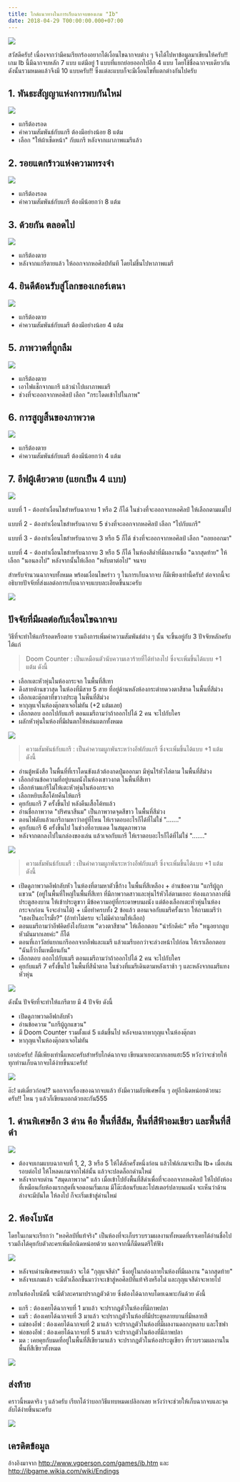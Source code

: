 ```yaml
---
title: ไกด์แนวทางในการเก็บฉากจบของเกม "Ib"
date: 2018-04-29 T00:00:00.000+07:00
---
```


![](/assets/images/ibend/leave.png)

สวัสดีครับ! เนื่องจากว่ามีคนเรียกร้องอยากได้เงื่อนไขฉากจบต่าง ๆ จึงได้ไปหาข้อมูลมาเขียนให้ครับ!! เกม Ib นี้มีฉากจบหลัก 7 แบบ แต่มีอยู่ 1 แบบที่แยกย่อยออกไปอีก 4 แบบ โดยใช้ชื่อฉากจบเดียวกัน ดังนั้นรวมหมดแล้วจึงมี 10 แบบครับ!! ซึ่งแต่ละแบบก็จะมีเงื่อนไขที่แตกต่างกันไปครับ 

##  1. พันธะสัญญาแห่งการพบกันใหม่ 

![](/assets/images/ib/ib.png)

- แกรีต้องรอด
- ค่าความสัมพันธ์กับแกรี ต้องมีอย่างน้อย 8 แต้ม
- เลือก "ให้ผ้าเช็ดหน้า" กับแกรี หลังจากเผาภาพแมรีแล้ว

##  2. รอยแตกร้าวแห่งความทรงจำ 

![](/assets/images/ib/ib.png)

- แกรีต้องรอด
- ค่าความสัมพันธ์กับแกรี ต้องมีน้อยกว่า 8 แต้ม

## 3. ด้วยกัน ตลอดไป

![](/assets/images/ib/ib.png)

- แกรีต้องตาย
- หลังจากแกรีตายแล้ว ให้ออกจากหอศิลป์ทันที โดยไม่ขึ้นไปหาภาพแมรี

## 4. ยินดีต้อนรับสู่โลกของเกอร์เตนา

![](/assets/images/ib/ib.png)

- แกรีต้องตาย
- ค่าความสัมพันธ์กับแมรี ต้องมีอย่างน้อย 4 แต้ม

## 5. ภาพวาดที่ถูกลืม

![](/assets/images/ib/ib.png)

- แกรีต้องตาย
- เอาไฟแช็กจากแกรี แล้วนำไปเผาภาพแมรี
- ช่วงที่จะออกจากหอศิลป์ เลือก "กระโดดเข้าไปในภาพ"

## 6. การสูญสิ้นของภาพวาด

![](/assets/images/ib/ib.png)

- แกรีต้องตาย
- ค่าความสัมพันธ์กับแมรี ต้องมีน้อยกว่า 4 แต้ม

## 7. อีฟผู้เดียวดาย (แยกเป็น 4 แบบ)

![](/assets/images/ib/ib.png)

แบบที่ 1 - ต้องทำเงื่อนไขสำหรับฉากจบ 1 หรือ 2 ก็ได้ ในช่วงที่จะออกจากหอศิลป์ ให้เลือกตามแม่ไป

แบบที่ 2 - ต้องทำเงื่อนไขสำหรับฉากจบ 5 ช่วงที่จะออกจากหอศิลป์ เลือก "ไปกับแกรี"

แบบที่ 3 - ต้องทำเงื่อนไขสำหรับฉากจบ 3 หรือ 5 ก็ได้ ช่วงที่จะออกจากหอศิลป์ เลือก "ถอยออกมา"

แบบที่ 4 - ต้องทำเงื่อนไขสำหรับฉากจบ 3 หรือ 5 ก็ได้ ในห้องสีดำที่มีผลงานชื่อ "ฉากสุดท้าย" ให้เลือก "นอนลงไป" หลังจากนั้นให้เลือก "หลับตาต่อไป" จนจบ

สำหรับจำนวนฉากจบทั้งหมด พร้อมเงื่อนไขคร่าว ๆ ในการเก็บฉากจบ ก็มีเพียงเท่านี้ครับ! ต่อจากนี้จะอธิบายปัจจัยที่ส่งผลต่อการเก็บฉากจบแบบละเอียดขึ้นนะครับ 

![](/assets/images/ib/ib.png)

## ปัจจัยที่มีผลต่อกับเงื่อนไขฉากจบ

วิธีที่จะทำให้แกรีรอดหรือตาย รวมถึงการเพิ่มค่าความสัมพันธ์ต่าง ๆ นั้น จะขึ้นอยู่กับ 3 ปัจจัยหลักครับ ได้แก่

> Doom Counter : เป็นเหมือนตัวนับความเลวร้ายที่ได้ทำลงไป ซึ่งจะเพิ่มขึ้นได้แบบ +1 แต้ม ดังนี้

- เลือกเตะหัวหุ่นในห้องกระจก ในพื้นที่สีเทา
- ดึงสายด้านขวาสุด ในห้องที่มีสาย 5 สาย ที่อยู่ด้านหลังห้องกระต่ายดวงตาสีชาด ในพื้นที่สีม่วง
- เลือกเตะตุ๊กตาที่ขวางประตู ในพื้นที่สีม่วง
- หากุญแจในห้องตุ๊กตาเจอไม่ทัน (+2 แต้มเลย)
- เลือกตอบ ออกไปกับแกรี ตอนแมรีถามว่าถ้าออกไปได้ 2 คน จะไปกับใคร
- ผลักหัวหุ่นในห้องที่มีฝนตกให้หล่นแตกทั้งหมด

![](/assets/images/ib/ib.png)

> ความสัมพันธ์กับแกรี : เป็นค่าความผูกพันระหว่างอีฟกับแกรี ซึ่งจะเพิ่มขึ้นได้แบบ +1 แต้ม ดังนี้

- อ่านตู้หนังสือ ในพื้นที่ที่เราโดนขังแล้วต้องกดปุ่มออกมา มีหุ่นไร้หัวไล่ตาม ในพื้นที่สีม่วง
- เลือกอ่านข้อความที่อยู่บนผนังในห้องเขาวงกต ในพื้นที่สีเทา
- เลือกห้ามแกรีไม่ให้เตะหัวหุ่นในห้องกระจก
- เลือกหยิบเสื้อโค้ทคืนให้แกรี
- คุยกับแกรี 7 ครั้งขึ้นไป หลังคืนเสื้อโค้ทแล้ว
- อ่านชื่อภาพวาด "ปริศนาสีนม" เป็นภาพวาดจุดสีขาว ในพื้นที่สีม่วง
- ตอนไฟดับแล้วแกรีถามหาว่าอยู่ที่ไหน ให้เราตอบอะไรก็ได้ที่ไม่ใช่ "......."
- คุยกับแกรี 6 ครั้งขึ้นไป ในช่วงที่อาบแดด ในสมุดภาพวาด
- หลังจากตกลงไปในกล่องของเล่น แล้วเจอกับแกรี ให้เราตอบอะไรก็ได้ที่ไม่ใช่ "......."

![](/assets/images/ib/ib.png)

> ความสัมพันธ์กับแมรี : เป็นค่าความผูกพันระหว่างอีฟกับแมรี ซึ่งจะเพิ่มขึ้นได้แบบ +1 แต้ม ดังนี้

- เปิดดูภาพวาดอีฟกลับหัว ในห้องที่ตามหาตัวขี้ก้าง ในพื้นที่สีเหลือง + อ่านข้อความ "แกรีผู้ถูกแขวน" 
(อยู่ในพื้นที่ใหญ่ในพื้นที่สีเทา ที่มีภาพวาดสาวและหุ่นไร้หัวไล่ตามเยอะ ห้องแถวกลางที่มีประตูสองบาน ให้เข้าประตูขวา มีข้อความอยู่ที่กระดาษบนผนัง 
แต่ต้องเลือกเตะหัวหุ่นในห้องกระจกก่อน จึงจะอ่านได้) + เมื่อทำครบทั้ง 2 ข้อแล้ว ตอนเจอกับแมรีครั้งแรก ให้ถามแมรีว่า "เธอเป็นอะไรมั้ย?" (ถ้าทำไม่ครบ จะไม่มีคำถามให้เลือก)
- ตอนแมรีถามว่าอีฟคิดยังไงกับภาพ "ดวงตาสีชาด" ให้เลือกตอบ "น่ารักดีค่ะ" หรือ "หนูอยากลูบหัวมันมากเลยค่ะ" ก็ได้
- ตอนที่เถาวัลย์แยกแกรีออกจากอีฟและแมรี แล้วแมรีบอกว่าจะล่วงหน้าไปก่อน ให้เราเลือกตอบ "ฉันก็ว่างั้นเหมือนกัน"
- เลือกตอบ ออกไปกับแมรี ตอนแมรีถามว่าถ้าออกไปได้ 2 คน จะไปกับใคร
- คุยกับแมรี 7 ครั้งขึ้นไป ในพื้นที่สีน้ำตาล ในช่วงที่แมรีเดินตามหลังเราช้า ๆ และหลังจากแมรีแทงหัวหุ่น

![](/assets/images/ib/ib.png)

ดังนั้น ปัจจัยที่จะทำให้แกรีตาย มี 4 ปัจจัย ดังนี้

- เปิดดูภาพวาดอีฟกลับหัว 
- อ่านข้อความ "แกรีผู้ถูกแขวน"
- มี Doom Counter รวมตั้งแต่ 5 แต้มขึ้นไป หลังจบฉากหากุญแจในห้องตุ๊กตา
- หากุญแจในห้องตุ๊กตาเจอไม่ทัน

เอาล่ะครับ! ก็มีเพียงเท่านี้แหละครับสำหรับไกด์ฉากจบ เขียนมาเยอะมากเลยแฮะ55 หวังว่าจะช่วยให้ทุกท่านเก็บฉากจบได้ง่ายขึ้นนะครับ!

![](/assets/images/ib/ib.png)

อ๊ะ! แต่เดี๋ยวก่อน!? นอกจากเรื่องของฉากจบแล้ว ยังมีความลับพิเศษอื่น ๆ อยู่อีกนิดหน่อยด้วยนะครับ!! ไหน ๆ แล้วก็เขียนบอกด้วยละกัน555

## 1. ด่านพิเศษอีก 3 ด่าน คือ พื้นที่สีส้ม, พื้นที่สีฟ้าอมเขียว และพื้นที่สีดำ

![](/assets/images/ib/ib.png)

- ต้องจบเกมแบบฉากจบที่ 1, 2, 3 หรือ 5 ให้ได้สักครั้งหนึ่งก่อน แล้วไฟล์เกมจะเป็น Ib+ เมื่อเล่นรอบต่อไป ให้โหลดเกมจากไฟล์นั้น แล้วจะปลดล็อกด่านใหม่
- หลังจากจบด่าน "สมุดภาพวาด" แล้ว เมื่อเข้าไปยังพื้นที่สีดำเพื่อที่จะออกจากหอศิลป์ ให้ไปยังห้องที่เหมือนกับห้องแรกสุดที่เจอตอนเริ่มเกม มีโต๊ะต้อนรับและโปสเตอร์ปลาบนผนัง 
จะเห็นว่าด้านล่างจะมีบันได ให้ลงไป ก็จะเริ่มเข้าสู่ด่านใหม่

## 2. ห้องโบนัส 

โดยในเกมจะเรียกว่า "หอศิลป์ที่แท้จริง" เป็นห้องที่จะเก็บรวบรวมผลงานทั้งหมดที่เราเคยได้อ่านชื่อไป รวมถึงได้คุยกับตัวละครเพิ่มอีกนิดหน่อยด้วย นอกจากนี้ก็มีดนตรีให้ฟัง

![](/assets/images/ib/ib.png)

- หลังจบด่านพิเศษครบแล้ว จะได้ "กุญแจสีดำ" ซึ่งอยู่ในกล่องภายในห้องที่มีผลงาน "ฉากสุดท้าย" 
- หลังจบเกมแล้ว จะมีตัวเลือกขึ้นมาว่าจะเข้าสู่หอศิลป์ที่แท้จริงหรือไม่ และกุญแจสีดำจะหายไป

ภายในห้องโบนัสนี้ จะมีตัวละครมาปรากฎตัวด้วย ซึ่งต้องได้ฉากจบโดยเฉพาะกันด้วย ดังนี้

- แกรี : ต้องเคยได้ฉากจบที่ 1 มาแล้ว จะปรากฎตัวในห้องที่มีภาพปลา
- แมรี : ต้องเคยได้ฉากจบที่ 3 มาแล้ว จะปรากฎตัวในห้องที่มีประตูหลายบานที่มีหลายสี
- แม่ของอีฟ : ต้องเคยได้ฉากจบที่ 2 มาแล้ว จะปรากฎตัวในห้องที่มีผลงานดอกกุหลาบ และโซฟา
- พ่อของอีฟ : ต้องเคยได้ฉากจบที่ 5 มาแล้ว จะปรากฎตัวในห้องที่มีภาพปลา
- มด : เคยคุยกับมดที่อยู่ในพื้นที่สีเขียวมาแล้ว จะปรากฎตัวในห้องประตูเขียว ที่รวบรวมผลงานในพื้นที่สีเขียวทั้งหมด

![](/assets/images/ib/ib.png)

## ส่งท้าย

คราวนี้หมดจริง ๆ แล้วครับ เรียกได้ว่าบอกวิธีแทบหมดเปลิอกเลย หวังว่าจะช่วยให้เก็บฉากจบและจุดลับได้ง่ายขึ้นนะครับ

![](/assets/images/wezlogo2crop645.png)

## เครดิตข้อมูล

อ้างอิงมาจาก http://www.vgperson.com/games/ib.htm และ http://ibgame.wikia.com/wiki/Endings
